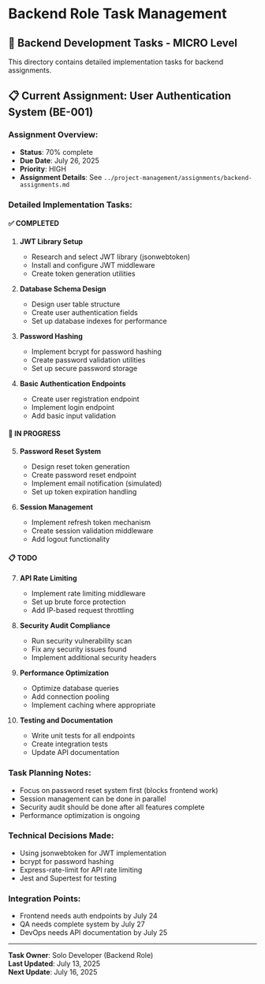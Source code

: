 # Backend Role Task Management

## 🔧 Backend Development Tasks - MICRO Level

This directory contains detailed implementation tasks for backend assignments.

## 📋 Current Assignment: User Authentication System (BE-001)

### Assignment Overview:
- **Status**: 70% complete
- **Due Date**: July 26, 2025
- **Priority**: HIGH
- **Assignment Details**: See `../project-management/assignments/backend-assignments.md`

### Detailed Implementation Tasks:

#### ✅ COMPLETED
1. **JWT Library Setup**
   - Research and select JWT library (jsonwebtoken)
   - Install and configure JWT middleware
   - Create token generation utilities

2. **Database Schema Design**
   - Design user table structure
   - Create user authentication fields
   - Set up database indexes for performance

3. **Password Hashing**
   - Implement bcrypt for password hashing
   - Create password validation utilities
   - Set up secure password storage

4. **Basic Authentication Endpoints**
   - Create user registration endpoint
   - Implement login endpoint
   - Add basic input validation

#### 🔄 IN PROGRESS
5. **Password Reset System**
   - Design reset token generation
   - Create password reset endpoint
   - Implement email notification (simulated)
   - Set up token expiration handling

6. **Session Management**
   - Implement refresh token mechanism
   - Create session validation middleware
   - Add logout functionality

#### 📋 TODO
7. **API Rate Limiting**
   - Implement rate limiting middleware
   - Set up brute force protection
   - Add IP-based request throttling

8. **Security Audit Compliance**
   - Run security vulnerability scan
   - Fix any security issues found
   - Implement additional security headers

9. **Performance Optimization**
   - Optimize database queries
   - Add connection pooling
   - Implement caching where appropriate

10. **Testing and Documentation**
    - Write unit tests for all endpoints
    - Create integration tests
    - Update API documentation

### Task Planning Notes:
- Focus on password reset system first (blocks frontend work)
- Session management can be done in parallel
- Security audit should be done after all features complete
- Performance optimization is ongoing

### Technical Decisions Made:
- Using jsonwebtoken for JWT implementation
- bcrypt for password hashing
- Express-rate-limit for API rate limiting
- Jest and Supertest for testing

### Integration Points:
- Frontend needs auth endpoints by July 24
- QA needs complete system by July 27
- DevOps needs API documentation by July 25

---
**Task Owner**: Solo Developer (Backend Role)  
**Last Updated**: July 13, 2025  
**Next Update**: July 16, 2025
